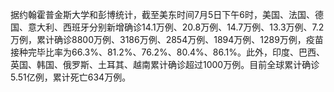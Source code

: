 据约翰霍普金斯大学和彭博统计，截至美东时间7月5日下午6时，美国、法国、德国、意大利、西班牙分别新增确诊14.1万例、20.8万例、14.7万例、13.3万例、7.2万例，累计确诊8800万例、3186万例、2854万例、1894万例、1289万例，疫苗接种完毕比率为66.3%、81.2%、76.2%、80.4%、86.1%。此外，印度、巴西、英国、韩国、俄罗斯、土耳其、越南累计确诊超过1000万例。目前全球累计确诊5.51亿例，累计死亡634万例。